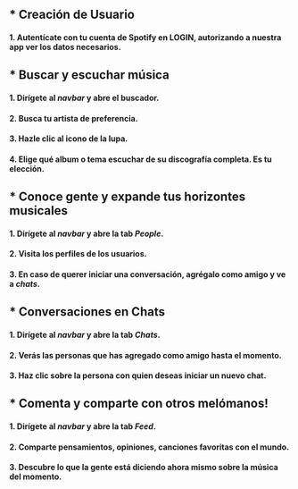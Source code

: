 ## * Creación de Usuario

#### ******1. Autentícate con tu cuenta de Spotify en LOGIN, autorizando a nuestra app ver los datos necesarios.******

## * Buscar y escuchar música

#### 1. Dirígete al _navbar_ y abre el buscador.
#### 2. Busca tu artista de preferencia.
#### 3. Hazle clic al icono de la lupa.
#### 4. Elige qué album o tema escuchar de su discografía completa. Es tu elección.

## * Conoce gente y expande tus horizontes musicales

#### 1. Dirígete al _navbar_ y abre la tab _People_.
#### 2. Visita los perfiles de los usuarios.
#### 3. En caso de querer iniciar una conversación, agrégalo como amigo y ve a _chats_.

## * Conversaciones en Chats

#### 1. Dirígete al _navbar_ y abre la tab _Chats_.
#### 2. Verás las personas que has agregado como amigo hasta el momento.
#### 3. Haz clic sobre la persona con quien deseas iniciar un nuevo chat.

## * Comenta y comparte con otros melómanos!

#### 1. Dirígete al _navbar_ y abre la tab _Feed_.
#### 2. Comparte pensamientos, opiniones, canciones favoritas con el mundo.
#### 3. Descubre lo que la gente está diciendo ahora mismo sobre la música del momento.









